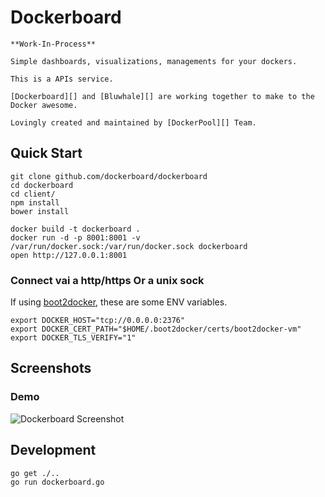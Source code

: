 
# Dockerboard

    **Work-In-Process**

    Simple dashboards, visualizations, managements for your dockers.

    This is a APIs service.

    [Dockerboard][] and [Bluwhale][] are working together to make to the Docker awesome.

    Lovingly created and maintained by [DockerPool][] Team.


## Quick Start

```
git clone github.com/dockerboard/dockerboard
cd dockerboard
cd client/
npm install
bower install

docker build -t dockerboard .
docker run -d -p 8001:8001 -v /var/run/docker.sock:/var/run/docker.sock dockerboard
open http://127.0.0.1:8001
```

### Connect vai a http/https Or a unix sock

  If using [boot2docker][], these are some ENV variables.

```
export DOCKER_HOST="tcp://0.0.0.0:2376"
export DOCKER_CERT_PATH="$HOME/.boot2docker/certs/boot2docker-vm"
export DOCKER_TLS_VERIFY="1"
```


## Screenshots

### Demo

![Dockerboard Screenshot](https://github.com/dockerboard/dockerboard/blob/master/screenshots/2-demo.gif?raw=true)

## Development

```
go get ./..
go run dockerboard.go
```

[DockerPool]: http://dockerpool.com/
[boot2docker]: http://boot2docker.io/
